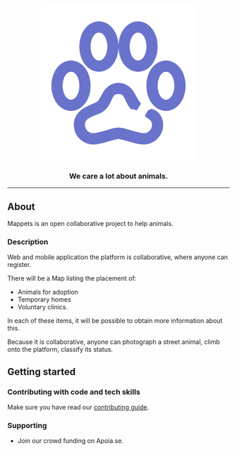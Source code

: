 <!-- PROJECT LOGO -->
<p align="center">
  <a href="https://github.com/Mappets">
    <img src="images/branding.png" width="350px" alt="Mappets brand">
  </a>

  <h3 align="center">We care a lot about animals.</h3>
</p>

---

## About

Mappets is an open collaborative project to help animals.

### Description

Web and mobile application the platform is collaborative, where anyone can register.

There will be a Map listing the placement of:

- Animals for adoption
- Temporary homes
- Voluntary clinics.

In each of these items, it will be possible to obtain more information about this.

Because it is collaborative, anyone can photograph a street animal, climb onto the platform, classify its status.

## Getting started

### Contributing with code and tech skills

Make sure you have read our [contributing guide](CONTRIBUTING.md).

### Supporting

- Join our crowd funding on Apoia.se.

